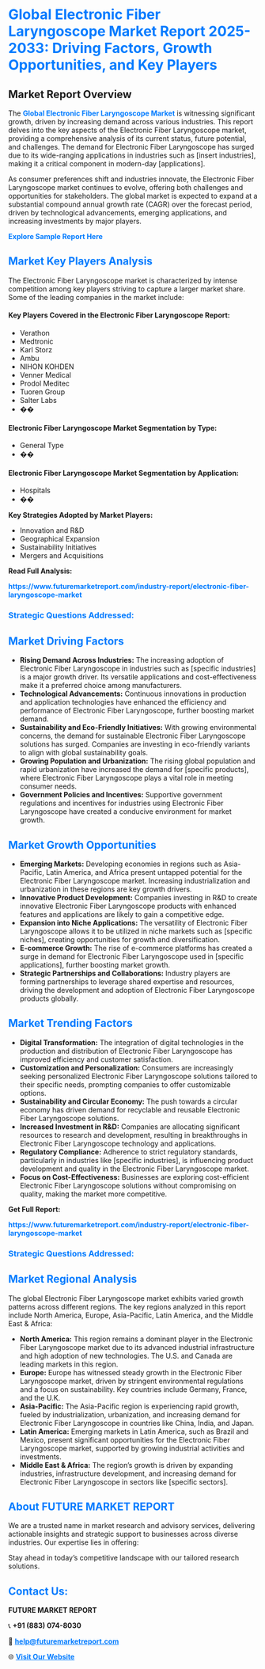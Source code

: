 <h1 style="color: #007BFF;">Global Electronic Fiber Laryngoscope Market Report 2025-2033: Driving Factors, Growth Opportunities, and Key Players</h1>

<section id="overview">
<h2>Market Report Overview</h2>
<p>The <a href="https://www.futuremarketreport.com/industry-report/electronic-fiber-laryngoscope-market" style="color: #007BFF; text-decoration: none;"><strong>Global Electronic Fiber Laryngoscope Market</strong></a> is witnessing significant growth, driven by increasing demand across various industries. This report delves into the key aspects of the Electronic Fiber Laryngoscope market, providing a comprehensive analysis of its current status, future potential, and challenges. The demand for Electronic Fiber Laryngoscope has surged due to its wide-ranging applications in industries such as [insert industries], making it a critical component in modern-day [applications].</p>
<p>As consumer preferences shift and industries innovate, the Electronic Fiber Laryngoscope market continues to evolve, offering both challenges and opportunities for stakeholders. The global market is expected to expand at a substantial compound annual growth rate (CAGR) over the forecast period, driven by technological advancements, emerging applications, and increasing investments by major players.</p>
</section>

<section id="overview">
<p><a href="https://www.futuremarketreport.com/request-sample/reportId=116958" style="color: #007BFF; text-decoration: none;"><strong>Explore Sample Report Here</strong></a></p>
</section>

<section id="key-players">
<h2 style="color: #007BFF;">Market Key Players Analysis</h2>
<p>The Electronic Fiber Laryngoscope market is characterized by intense competition among key players striving to capture a larger market share. Some of the leading companies in the market include:</p>
<h4>Key Players Covered in the Electronic Fiber Laryngoscope Report:</h4>
<ul><li>Verathon</li><li>Medtronic</li><li>Karl Storz</li><li>Ambu</li><li>NIHON KOHDEN</li><li>Venner Medical</li><li>Prodol Meditec</li><li>Tuoren Group</li><li>Salter Labs</li><li>��</li></ul>
<h4>Electronic Fiber Laryngoscope Market Segmentation by Type:</h4>
<ul><li>General Type</li><li>��</li></ul>

<h4>Electronic Fiber Laryngoscope Market Segmentation by Application:</h4>
<ul><li>Hospitals</li><li>��</li></ul>
<p><strong>Key Strategies Adopted by Market Players:</strong></p>
<ul>
<li>Innovation and R&D</li>
<li>Geographical Expansion</li>
<li>Sustainability Initiatives</li>
<li>Mergers and Acquisitions</li>
</ul>
</section>

<section>
<p><strong>Read Full Analysis: </strong></p><a href="https://www.futuremarketreport.com/industry-report/electronic-fiber-laryngoscope-market" style="color: #007BFF; text-decoration: none;"><strong>https://www.futuremarketreport.com/industry-report/electronic-fiber-laryngoscope-market</strong></a>
<h3 style="color: #007BFF;">Strategic Questions Addressed:</h3>
</section>

<section id="driving-factors">
<h2 style="color: #007BFF;">Market Driving Factors</h2>
<ul>
<li><strong>Rising Demand Across Industries:</strong> The increasing adoption of Electronic Fiber Laryngoscope in industries such as [specific industries] is a major growth driver. Its versatile applications and cost-effectiveness make it a preferred choice among manufacturers.</li>
<li><strong>Technological Advancements:</strong> Continuous innovations in production and application technologies have enhanced the efficiency and performance of Electronic Fiber Laryngoscope, further boosting market demand.</li>
<li><strong>Sustainability and Eco-Friendly Initiatives:</strong> With growing environmental concerns, the demand for sustainable Electronic Fiber Laryngoscope solutions has surged. Companies are investing in eco-friendly variants to align with global sustainability goals.</li>
<li><strong>Growing Population and Urbanization:</strong> The rising global population and rapid urbanization have increased the demand for [specific products], where Electronic Fiber Laryngoscope plays a vital role in meeting consumer needs.</li>
<li><strong>Government Policies and Incentives:</strong> Supportive government regulations and incentives for industries using Electronic Fiber Laryngoscope have created a conducive environment for market growth.</li>
</ul>
</section>

<section id="growth-opportunities">
<h2 style="color: #007BFF;">Market Growth Opportunities</h2>
<ul>
<li><strong>Emerging Markets:</strong> Developing economies in regions such as Asia-Pacific, Latin America, and Africa present untapped potential for the Electronic Fiber Laryngoscope market. Increasing industrialization and urbanization in these regions are key growth drivers.</li>
<li><strong>Innovative Product Development:</strong> Companies investing in R&D to create innovative Electronic Fiber Laryngoscope products with enhanced features and applications are likely to gain a competitive edge.</li>
<li><strong>Expansion into Niche Applications:</strong> The versatility of Electronic Fiber Laryngoscope allows it to be utilized in niche markets such as [specific niches], creating opportunities for growth and diversification.</li>
<li><strong>E-commerce Growth:</strong> The rise of e-commerce platforms has created a surge in demand for Electronic Fiber Laryngoscope used in [specific applications], further boosting market growth.</li>
<li><strong>Strategic Partnerships and Collaborations:</strong> Industry players are forming partnerships to leverage shared expertise and resources, driving the development and adoption of Electronic Fiber Laryngoscope products globally.</li>
</ul>
</section>

<section id="trending-factors">
<h2 style="color: #007BFF;">Market Trending Factors</h2>
<ul>
<li><strong>Digital Transformation:</strong> The integration of digital technologies in the production and distribution of Electronic Fiber Laryngoscope has improved efficiency and customer satisfaction.</li>
<li><strong>Customization and Personalization:</strong> Consumers are increasingly seeking personalized Electronic Fiber Laryngoscope solutions tailored to their specific needs, prompting companies to offer customizable options.</li>
<li><strong>Sustainability and Circular Economy:</strong> The push towards a circular economy has driven demand for recyclable and reusable Electronic Fiber Laryngoscope solutions.</li>
<li><strong>Increased Investment in R&D:</strong> Companies are allocating significant resources to research and development, resulting in breakthroughs in Electronic Fiber Laryngoscope technology and applications.</li>
<li><strong>Regulatory Compliance:</strong> Adherence to strict regulatory standards, particularly in industries like [specific industries], is influencing product development and quality in the Electronic Fiber Laryngoscope market.</li>
<li><strong>Focus on Cost-Effectiveness:</strong> Businesses are exploring cost-efficient Electronic Fiber Laryngoscope solutions without compromising on quality, making the market more competitive.</li>
</ul>
</section>

<section>
<p><strong>Get Full Report: </strong></p><a href="https://www.futuremarketreport.com/industry-report/electronic-fiber-laryngoscope-market" style="color: #007BFF; text-decoration: none;"><strong>https://www.futuremarketreport.com/industry-report/electronic-fiber-laryngoscope-market</strong></a>
<h3 style="color: #007BFF;">Strategic Questions Addressed:</h3>
</section>


<section id="regional-analysis">
<h2 style="color: #007BFF;">Market Regional Analysis</h2>
<p>The global Electronic Fiber Laryngoscope market exhibits varied growth patterns across different regions. The key regions analyzed in this report include North America, Europe, Asia-Pacific, Latin America, and the Middle East & Africa:</p>
<ul>
<li><strong>North America:</strong> This region remains a dominant player in the Electronic Fiber Laryngoscope market due to its advanced industrial infrastructure and high adoption of new technologies. The U.S. and Canada are leading markets in this region.</li>
<li><strong>Europe:</strong> Europe has witnessed steady growth in the Electronic Fiber Laryngoscope market, driven by stringent environmental regulations and a focus on sustainability. Key countries include Germany, France, and the U.K.</li>
<li><strong>Asia-Pacific:</strong> The Asia-Pacific region is experiencing rapid growth, fueled by industrialization, urbanization, and increasing demand for Electronic Fiber Laryngoscope in countries like China, India, and Japan.</li>
<li><strong>Latin America:</strong> Emerging markets in Latin America, such as Brazil and Mexico, present significant opportunities for the Electronic Fiber Laryngoscope market, supported by growing industrial activities and investments.</li>
<li><strong>Middle East & Africa:</strong> The region’s growth is driven by expanding industries, infrastructure development, and increasing demand for Electronic Fiber Laryngoscope in sectors like [specific sectors].</li>
</ul>
</section>

<footer>
<h2 style="color: #007BFF;">About FUTURE MARKET REPORT</h2>
<p>We are a trusted name in market research and advisory services, delivering actionable insights and strategic support to businesses across diverse industries. Our expertise lies in offering:</p>

<p>Stay ahead in today’s competitive landscape with our tailored research solutions.</p>

<h2 style="color: #007BFF;">Contact Us:</h2>
<p><strong>FUTURE MARKET REPORT</strong></p>
<p>📞 <strong>+91 (883) 074-8030</strong></p>
<p>📧 <strong><a href="mailto:help@futuremarketreport.com" style="color: #007BFF;">help@futuremarketreport.com</a></strong></p>
<p>🌐 <strong><a href="https://www.futuremarketreport.com/" style="color: #007BFF;">Visit Our Website</a></strong></p>
</footer>